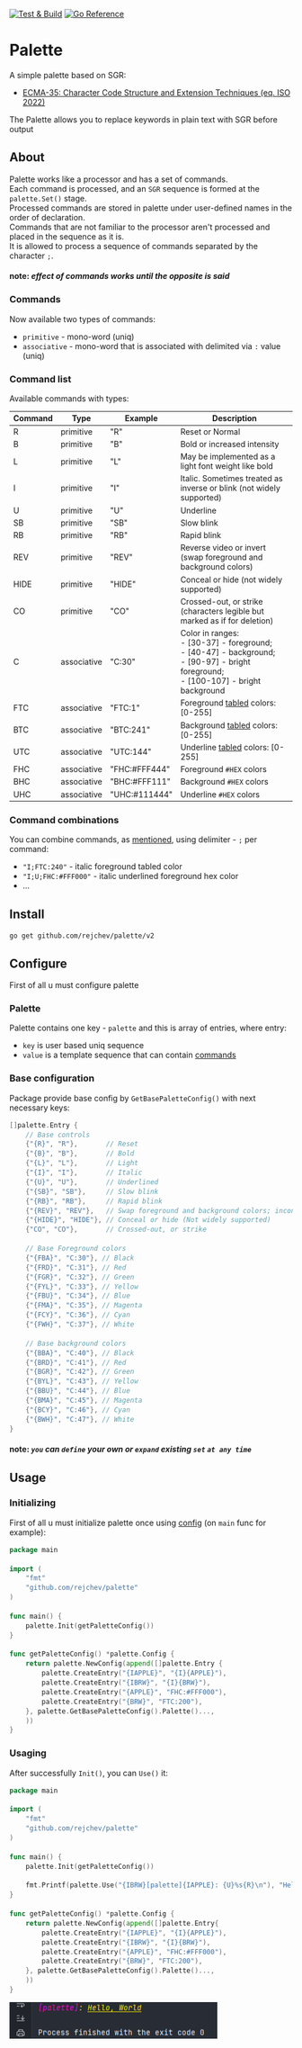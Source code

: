 [![Test & Build](https://github.com/rejchev/palette/actions/workflows/ci.yml/badge.svg?branch=main)](https://github.com/rejchev/palette/actions/workflows/ci.yml)
[![Go Reference](https://pkg.go.dev/badge/github.com/rejchev/palette/v2.svg)](https://pkg.go.dev/github.com/rejchev/palette/v2)

# Palette
A simple palette based on SGR:
- [ECMA-35: Character Code Structure and Extension Techniques (eq. ISO 2022)](https://putty.org.ru/specs/ecma-035.pdf)

The Palette allows you to replace keywords in plain text with SGR before output

## About
Palette works like a processor and has a set of commands.\
Each command is processed, and an `SGR` sequence is formed at the ```palette.Set()``` stage.\
Processed commands are stored in palette under user-defined names in the order of declaration.\
Commands that are not familiar to the processor aren't processed and placed in the sequence as it is. \
It is allowed to process a sequence of commands separated by the character `;`.

#### note: *effect of commands works until the opposite is said*

### Commands
Now available two types of commands:
- `primitive` - mono-word (uniq)
- `associative` - mono-word that is associated with delimited via `:` value (uniq)

### Command list
Available commands with types:

| Command | Type         | Example       | Description                                                                                                                                       |
|---------|--------------|---------------|---------------------------------------------------------------------------------------------------------------------------------------------------|
| R       | primitive    | "R"           | Reset or Normal                                                                                                                                   |
| B       | primitive    | "B"           | Bold or increased intensity                                                                                                                       |
| L       | primitive    | "L"           | May be implemented as a light font weight like bold                                                                                               |
| I       | primitive    | "I"           | Italic. Sometimes treated as inverse or blink (not widely supported)                                                                              |
| U       | primitive    | "U"           | Underline                                                                                                                                         |
| SB      | primitive    | "SB"          | Slow blink                                                                                                                                        |
| RB      | primitive    | "RB"          | Rapid blink                                                                                                                                       |
| REV     | primitive    | "REV"         | Reverse video or invert (swap foreground and background colors)                                                                                   |
| HIDE    | primitive    | "HIDE"        | Conceal or hide (not widely supported)                                                                                                            |
| CO      | primitive    | "CO"          | Crossed-out, or strike (characters legible but marked as if for deletion)                                                                         |
| C       | associative  | "C:30"        | Color in ranges: <br/>- [30-37] - foreground; <br/>- [40-47] - background;<br/>- [90-97] - bright foreground;<br/>- [100-107] - bright background |
| FTC     | associative  | "FTC:1"       | Foreground [tabled](https://en.wikipedia.org/wiki/ANSI_escape_code#8-bit) colors: [0-255]                                                         |
| BTC     | associative  | "BTC:241"     | Background [tabled](https://en.wikipedia.org/wiki/ANSI_escape_code#8-bit) colors: [0-255]                                                         |
| UTC     | associative  | "UTC:144"     | Underline [tabled](https://en.wikipedia.org/wiki/ANSI_escape_code#8-bit) colors: [0-255]                                                          |
| FHC     | associative  | "FHC:#FFF444" | Foreground `#HEX` colors                                                                                                                          |
| BHC     | associative  | "BHC:#FFF111" | Background `#HEX` colors                                                                                                                          |
| UHC     | associative  | "UHC:#111444" | Underline `#HEX` colors                                                                                                                           |

### Command combinations
You can combine commands, as [mentioned](#about), using delimiter - `;` per command:
- ```"I;FTC:240"``` - italic foreground tabled color
- ```"I;U;FHC:#FFF000"``` - italic underlined foreground hex color
- ...


## Install
```
go get github.com/rejchev/palette/v2
```

## Configure
First of all u must configure palette

### Palette
Palette contains one key - `palette` and this is array of entries, where entry:
- `key` is user based uniq sequence
- `value` is a template sequence that can contain [commands](#commands)

### Base configuration
Package provide base config by `GetBasePaletteConfig()` with next necessary keys:
```go
[]palette.Entry {
    // Base controls
    {"{R}", "R"},       // Reset
    {"{B}", "B"},       // Bold
    {"{L}", "L"},       // Light
    {"{I}", "I"},       // Italic
    {"{U}", "U"},       // Underlined
    {"{SB}", "SB"},     // Slow blink
    {"{RB}", "RB"},     // Rapid blink
    {"{REV}", "REV"},   // Swap foreground and background colors; inconsistent emulation
    {"{HIDE}", "HIDE"}, // Conceal or hide (Not widely supported)
    {"CO", "CO"},       // Crossed-out, or strike
    
    // Base Foreground colors
    {"{FBA}", "C:30"}, // Black
    {"{FRD}", "C:31"}, // Red
    {"{FGR}", "C:32"}, // Green
    {"{FYL}", "C:33"}, // Yellow
    {"{FBU}", "C:34"}, // Blue
    {"{FMA}", "C:35"}, // Magenta
    {"{FCY}", "C:36"}, // Cyan
    {"{FWH}", "C:37"}, // White
    
    // Base background colors
    {"{BBA}", "C:40"}, // Black
    {"{BRD}", "C:41"}, // Red
    {"{BGR}", "C:42"}, // Green
    {"{BYL}", "C:43"}, // Yellow
    {"{BBU}", "C:44"}, // Blue
    {"{BMA}", "C:45"}, // Magenta
    {"{BCY}", "C:46"}, // Cyan
    {"{BWH}", "C:47"}, // White
}
```
#### note: *`you` can `define` your own or `expand` existing `set` `at any time`*

## Usage
### Initializing
First of all u must initialize palette once using [config](#configure) (on `main` func for example):
```go
package main

import (
	"fmt"
	"github.com/rejchev/palette"
)

func main() {
	palette.Init(getPaletteConfig())
}

func getPaletteConfig() *palette.Config {
	return palette.NewConfig(append([]palette.Entry {
		palette.CreateEntry("{IAPPLE}", "{I}{APPLE}"),
		palette.CreateEntry("{IBRW}", "{I}{BRW}"),
		palette.CreateEntry("{APPLE}", "FHC:#FFF000"),
		palette.CreateEntry("{BRW}", "FTC:200"),
	}, palette.GetBasePaletteConfig().Palette()...,
	))
}
```

### Usaging
After successfully `Init()`, you can `Use()` it:
```go
package main

import (
	"fmt"
	"github.com/rejchev/palette"
)

func main() {
	palette.Init(getPaletteConfig())

	fmt.Printf(palette.Use("{IBRW}[palette]{IAPPLE}: {U}%s{R}\n"), "Hello, World")
}

func getPaletteConfig() *palette.Config {
	return palette.NewConfig(append([]palette.Entry{
		palette.CreateEntry("{IAPPLE}", "{I}{APPLE}"),
		palette.CreateEntry("{IBRW}", "{I}{BRW}"),
		palette.CreateEntry("{APPLE}", "FHC:#FFF000"),
		palette.CreateEntry("{BRW}", "FTC:200"),
	}, palette.GetBasePaletteConfig().Palette()...,
	))
}
```
![output](./.github/images/example_v2.png)